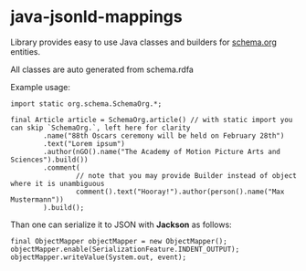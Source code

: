 java-jsonld-mappings
====================

Library provides easy to use Java classes and builders for [schema.org](http://schema.org/) entities.

All classes are auto generated from schema.rdfa

Example usage:
```
import static org.schema.SchemaOrg.*;

final Article article = SchemaOrg.article() // with static import you can skip `SchemaOrg.`, left here for clarity
        .name("88th Oscars ceremony will be held on February 28th")
        .text("Lorem ipsum")
        .author(nGO().name("The Academy of Motion Picture Arts and Sciences").build())
        .comment(
                // note that you may provide Builder instead of object where it is unambiguous
                comment().text("Hooray!").author(person().name("Max Mustermann"))
        ).build();
```

Than one can serialize it to JSON with __Jackson__ as follows:
```
final ObjectMapper objectMapper = new ObjectMapper();
objectMapper.enable(SerializationFeature.INDENT_OUTPUT);
objectMapper.writeValue(System.out, event);
```